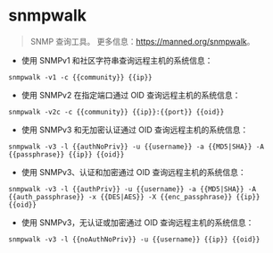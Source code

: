 # snmpwalk

> SNMP 查询工具。
> 更多信息：<https://manned.org/snmpwalk>。

- 使用 SNMPv1 和社区字符串查询远程主机的系统信息：

`snmpwalk -v1 -c {{community}} {{ip}}`

- 使用 SNMPv2 在指定端口通过 OID 查询远程主机的系统信息：

`snmpwalk -v2c -c {{community}} {{ip}}:{{port}} {{oid}}`

- 使用 SNMPv3 和无加密认证通过 OID 查询远程主机的系统信息：

`snmpwalk -v3 -l {{authNoPriv}} -u {{username}} -a {{MD5|SHA}} -A {{passphrase}} {{ip}} {{oid}}`

- 使用 SNMPv3、认证和加密通过 OID 查询远程主机的系统信息：

`snmpwalk -v3 -l {{authPriv}} -u {{username}} -a {{MD5|SHA}} -A {{auth_passphrase}} -x {{DES|AES}} -X {{enc_passphrase}} {{ip}} {{oid}}`

- 使用 SNMPv3，无认证或加密通过 OID 查询远程主机的系统信息：

`snmpwalk -v3 -l {{noAuthNoPriv}} -u {{username}} {{ip}} {{oid}}`
